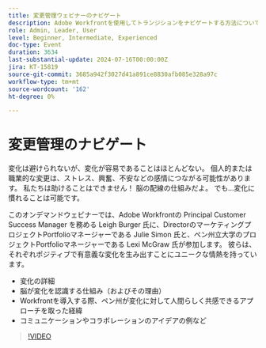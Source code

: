 ```yaml
---
title: 変更管理ウェビナーのナビゲート
description: Adobe Workfrontを使用してトランジションをナビゲートする方法について、変更管理のエキスパートが説明します。 オンデマンドのウェビナーで、変化の詳細な構造、脳の知覚、ペン州立大学のアプローチに関するインサイトを得ましょう。
role: Admin, Leader, User
level: Beginner, Intermediate, Experienced
doc-type: Event
duration: 3634
last-substantial-update: 2024-07-16T00:00:00Z
jira: KT-15819
source-git-commit: 3685a942f3027d41a891ce8830afb085e328a97c
workflow-type: tm+mt
source-wordcount: '162'
ht-degree: 0%

---
```



# 変更管理のナビゲート

変化は避けられないが、変化が容易であることはほとんどない。 個人的または職業的な変更は、ストレス、興奮、不安などの感情につながる可能性があります。 私たちは助けることはできません！ 脳の配線の仕組みだよ。 でも…変化に慣れることは可能です。

このオンデマンドウェビナーでは、Adobe Workfrontの Principal Customer Success Manager を務める Leigh Burger 氏に、DirectorのマーケティングプロジェクトPortfolioマネージャーである Julie Simon 氏と、ペン州立大学のプロジェクトPortfolioマネージャーである Lexi McGraw 氏が参加します。 彼らは、それぞれポジティブで有意義な変化を生み出すことにユニークな情熱を持っています。

* 変化の詳細
* 脳が変化を認識する仕組み（およびその理由）
* Workfrontを導入する際、ペン州が変化に対して人間らしく共感できるアプローチを取った経緯
* コミュニケーションやコラボレーションのアイデアの例など

>[!VIDEO](https://video.tv.adobe.com/v/3431013/?learn=on)
